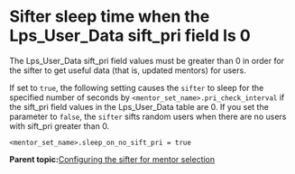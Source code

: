 # Sifter sleep time when the Lps\_User\_Data sift\_pri field Is 0

The Lps\_User\_Data sift\_pri field values must be greater than 0 in order for the sifter to get useful data \(that is, updated mentors\) for users.

If set to `true`, the following setting causes the `sifter` to sleep for the specified number of seconds by `<mentor_set_name>.pri_check_interval` if the sift\_pri field values in the Lps\_User\_Data table are 0. If you set the parameter to `false`, the `sifter` sifts random users when there are no users with sift\_pri greater than 0.

```
<mentor_set_name>.sleep_on_no_sift_pri = true
```

**Parent topic:**[Configuring the sifter for mentor selection](../pzn/pzn_configure_sifter_mentor_selection.md)

